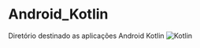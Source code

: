 # Android_Kotlin
Diretório destinado as aplicações Android Kotlin 
![Kotlin](https://skillicons.dev/icons?i=kotlin)
